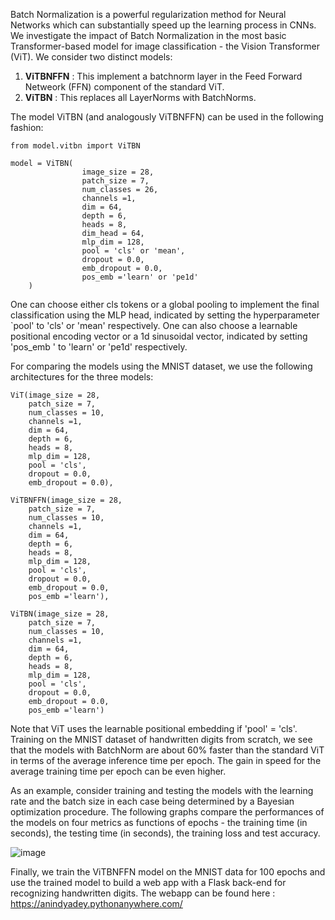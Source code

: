 
Batch Normalization is a powerful regularization method for Neural Networks which can 
substantially speed up the learning process in CNNs. We investigate the impact of Batch Normalization 
in the most basic Transformer-based model for image classification - the Vision Transformer (ViT). 
We consider two distinct models:

1. **ViTBNFFN** : This implement a batchnorm layer in the Feed Forward Netweork (FFN) component of the standard ViT.
2. **ViTBN** : This replaces all LayerNorms with BatchNorms.


The model ViTBN (and analogously ViTBNFFN) can be used in the following fashion:

```
from model.vitbn import ViTBN

model = ViTBN(
                image_size = 28,
                patch_size = 7,
                num_classes = 26,
                channels =1,
                dim = 64,
                depth = 6,
                heads = 8,
                dim_head = 64,
                mlp_dim = 128,
                pool = 'cls' or 'mean',
                dropout = 0.0,
                emb_dropout = 0.0,
                pos_emb ='learn' or 'pe1d'
    )
```
One can choose either cls tokens or a global pooling to implement the final classification using the MLP head, indicated 
by setting the hyperparameter `pool' to 'cls' or 'mean' respectively. One can also choose a learnable positional encoding vector or a 1d 
sinusoidal vector, indicated by setting 'pos_emb ' to 'learn' or 'pe1d' respectively.



For comparing the models using the MNIST dataset, we use the following architectures for the three models:
```
ViT(image_size = 28,
    patch_size = 7,
    num_classes = 10,
    channels =1,
    dim = 64,
    depth = 6,
    heads = 8,
    mlp_dim = 128,
    pool = 'cls',
    dropout = 0.0,
    emb_dropout = 0.0),

ViTBNFFN(image_size = 28,
    patch_size = 7,
    num_classes = 10,
    channels =1,
    dim = 64,
    depth = 6,
    heads = 8,
    mlp_dim = 128,
    pool = 'cls',
    dropout = 0.0,
    emb_dropout = 0.0,
    pos_emb ='learn'),

ViTBN(image_size = 28,
    patch_size = 7,
    num_classes = 10,
    channels =1,
    dim = 64,
    depth = 6,
    heads = 8,
    mlp_dim = 128,
    pool = 'cls',
    dropout = 0.0,
    emb_dropout = 0.0,
    pos_emb ='learn')

```
Note that ViT uses the learnable positional embedding if 'pool' = 'cls'. 
Training on the MNIST dataset of handwritten digits from scratch, we see that the models with BatchNorm are 
about 60% faster than the standard ViT in terms of the average inference time per epoch. 
The gain in speed for the average training time per epoch can be even higher. 

As an example, consider training and testing the models with the learning rate and the batch size in 
each case being determined by a Bayesian optimization procedure. The following graphs compare 
the performances of the models on four metrics as functions of epochs - the training time (in seconds), 
the testing time (in seconds), the training loss and test accuracy. 

![image](https://github.com/user-attachments/assets/ea3ae9fa-bd91-44c8-a0a2-3807953c8a00)



Finally, we train the ViTBNFFN model on the MNIST data for 100 epochs and use the trained model to 
build a web app with a Flask back-end for recognizing handwritten digits. The webapp can be found 
here : https://anindyadey.pythonanywhere.com/





